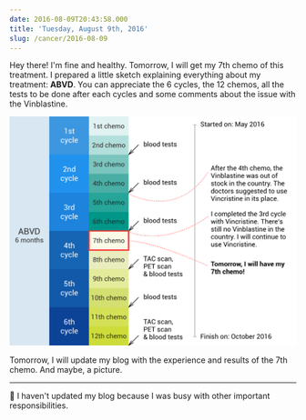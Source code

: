 ```yaml
---
date: 2016-08-09T20:43:58.000
title: 'Tuesday, August 9th, 2016'
slug: /cancer/2016-08-09
---
```


Hey there! I'm fine and healthy. Tomorrow, I will get my 7th chemo of this treatment. I prepared a little sketch explaining everything about my treatment: **ABVD**. You can appreciate the 6 cycles, the 12 chemos, all the tests to be done after each cycles and some comments about the issue with the Vinblastine.

![](/images/cancer/obntlaj4YR1vsn3evo1.png)

Tomorrow, I will update my blog with the experience and results of the 7th chemo. And maybe, a picture.

---

🙇 I haven't updated my blog because I was busy with other important responsibilities.
